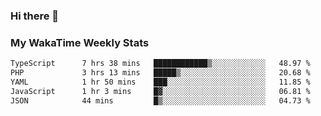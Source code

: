 ### Hi there 👋

<!--
**royschrauwen/royschrauwen** is a ✨ _special_ ✨ repository because its `README.md` (this file) appears on your GitHub profile.

Here are some ideas to get you started:

- 🔭 I’m currently working on ...
- 🌱 I’m currently learning ...
- 👯 I’m looking to collaborate on ...
- 🤔 I’m looking for help with ...
- 💬 Ask me about ...
- 📫 How to reach me: ...
- 😄 Pronouns: ...
- ⚡ Fun fact: ...
-->


### My WakaTime Weekly Stats
<!--START_SECTION:waka-->

```txt
TypeScript      7 hrs 38 mins   ████████████▒░░░░░░░░░░░░   48.97 %
PHP             3 hrs 13 mins   █████▒░░░░░░░░░░░░░░░░░░░   20.68 %
YAML            1 hr 50 mins    ███░░░░░░░░░░░░░░░░░░░░░░   11.85 %
JavaScript      1 hr 3 mins     █▓░░░░░░░░░░░░░░░░░░░░░░░   06.81 %
JSON            44 mins         █▒░░░░░░░░░░░░░░░░░░░░░░░   04.73 %
```

<!--END_SECTION:waka-->

